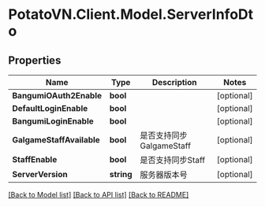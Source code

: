 # PotatoVN.Client.Model.ServerInfoDto

## Properties

Name | Type | Description | Notes
------------ | ------------- | ------------- | -------------
**BangumiOAuth2Enable** | **bool** |  | [optional] 
**DefaultLoginEnable** | **bool** |  | [optional] 
**BangumiLoginEnable** | **bool** |  | [optional] 
**GalgameStaffAvailable** | **bool** | 是否支持同步GalgameStaff | [optional] 
**StaffEnable** | **bool** | 是否支持同步Staff | [optional] 
**ServerVersion** | **string** | 服务器版本号 | [optional] 

[[Back to Model list]](../README.md#documentation-for-models) [[Back to API list]](../README.md#documentation-for-api-endpoints) [[Back to README]](../README.md)

